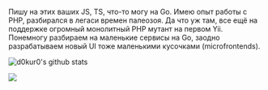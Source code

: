 Пишу на этих ваших JS, TS, что-то могу на Go.
Имею опыт работы с PHP, разбирался в легаси времен палеозоя. Да что уж там, все ещё на поддержке огромный монолитный PHP мутант на первом Yii. Понемногу разбираем на маленькие сервисы на Go, заодно разрабатываем новый UI тоже маленькими кусочками (microfrontends).


![d0kur0's github stats](https://github-readme-stats.vercel.app/api?username=d0kur0&show_icons=true&theme=radical&count_private=true)


![](https://komarev.com/ghpvc/?username=your-github-username&label=?-23qfAF12)
